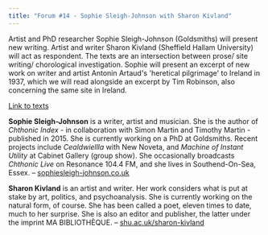 ```yaml
---
title: "Forum #14 - Sophie Sleigh-Johnson with Sharon Kivland"
---
```


Artist and PhD researcher Sophie Sleigh-Johnson (Goldsmiths) will present new writing. Artist and writer Sharon Kivland (Sheffield Hallam University) will act as respondent. The texts are an intersection between prose/ site writing/ chorological investigation. Sophie will present an excerpt of new work on writer and artist Antonin Artaud's 'heretical pilgrimage' to Ireland in 1937, which we will read alongside an excerpt by Tim Robinson, also concerning the same site in Ireland.

[Link to texts](https://www.dropbox.com/sh/z4ki2io4lbdeokp/AAALMP93r6M8a2-Cvl9qArPPa?dl=0)

**Sophie Sleigh-Johnson** is a writer, artist and musician. She is the author of *Chthonic Index* - in collaboration with Simon Martin and Timothy Martin - published in 2015. She is currently working on a PhD at Goldsmiths. Recent projects include *Cealdwiellla* with New Noveta, and *Machine of Instant Utility* at Cabinet Gallery (group show). She occasionally broadcasts *Chthonic Live* on Resonance 104.4 FM, and she lives in Southend-On-Sea, Essex. – [sophiesleigh-johnson.co.uk](http://www.sophiesleigh-johnson.co.uk)

**Sharon Kivland** is an artist and writer. Her work considers what is put at stake by art, politics, and psychoanalysis. She is currently working on the natural form, of course. She has been called a poet, eleven times to date, much to her surprise. She is also an editor and publisher, the latter under the imprint MA BIBLIOTHÈQUE. – [shu.ac.uk/sharon-kivland](https://www.shu.ac.uk/about-us/our-people/staff-profiles/sharon-kivland)
